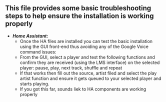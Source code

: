 ## This file provides some basic troubleshooting steps to help ensure the installation is working properly
- **_Home Assistant:_**
  - Once the HA files are installed you can test the basic installation using the GUI front-end thus avoiding any of the Google Voice command issues:
  - From the GUI, select a player and test the following functions and confirm they are received (using the LMS interface) on the selected player:  pause, play, next track, shuffle and repeat
  - If that works then fill out the source, artist filed and select the play artist function and ensure it gets queued to your selected player and starts playing.
  - If you got this far, sounds liek to HA components are working properly
  
  
